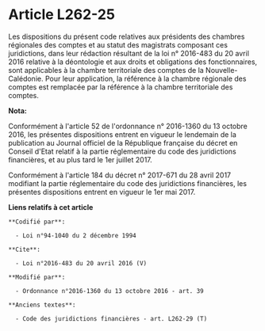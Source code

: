 # Article L262-25

Les dispositions du présent code relatives aux présidents des chambres régionales des comptes et au statut des magistrats
composant ces juridictions, dans leur rédaction résultant de la loi n° 2016-483 du 20 avril 2016 relative à la déontologie et
aux droits et obligations des fonctionnaires, sont applicables à la chambre territoriale des comptes de la Nouvelle-
Calédonie. Pour leur application, la référence à la chambre régionale des comptes est remplacée par la référence à la chambre
territoriale des comptes.

**Nota:**

Conformément à l'article 52 de l'ordonnance n° 2016-1360 du 13 octobre 2016, les présentes dispositions entrent en vigueur le
lendemain de la publication au Journal officiel de la République française du décret en Conseil d'Etat relatif à la partie
réglementaire du code des juridictions financières, et au plus tard le 1er juillet 2017.

Conformément à l'article 184 du décret n° 2017-671 du 28 avril 2017 modifiant la partie réglementaire du code des
juridictions financières, les présentes dispositions entrent en vigueur le 1er mai 2017.

**Liens relatifs à cet article**

	**Codifié par**:

	  - Loi n°94-1040 du 2 décembre 1994

	**Cite**:

	  - Loi n°2016-483 du 20 avril 2016 (V)

	**Modifié par**:

	  - Ordonnance n°2016-1360 du 13 octobre 2016 - art. 39

	**Anciens textes**:

	  - Code des juridictions financières - art. L262-29 (T)
